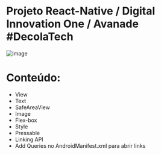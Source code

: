 # Projeto React-Native / Digital Innovation One / Avanade #DecolaTech

![image](https://user-images.githubusercontent.com/62311495/171273928-3ea174cf-9cb8-445c-bee2-c0c33b9e2118.png)

# Conteúdo:

 - View
 - Text
 - SafeAreaView
 - Image
 - Flex-box
 - Style 
 - Pressable
 - Linking API
 - Add Queries no AndroidManifest.xml para abrir links
